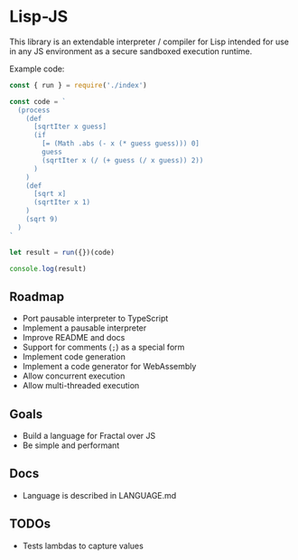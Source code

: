 # Lisp-JS

This library is an extendable interpreter / compiler for Lisp intended for use in any JS environment as a secure sandboxed execution runtime.

Example code:

```javascript
const { run } = require('./index')

const code = `
  (process
    (def
      [sqrtIter x guess]
      (if
        [= (Math .abs (- x (* guess guess))) 0]
        guess
        (sqrtIter x (/ (+ guess (/ x guess)) 2))
      )
    )
    (def
      [sqrt x]
      (sqrtIter x 1)
    )
    (sqrt 9)
  )
`

let result = run({})(code)

console.log(result)
```

## Roadmap

- Port pausable interpreter to TypeScript
- Implement a pausable interpreter
- Improve README and docs
- Support for comments (`;`) as a special form
- Implement code generation
- Implement a code generator for WebAssembly
- Allow concurrent execution
- Allow multi-threaded execution

## Goals

- Build a language for Fractal over JS
- Be simple and performant

## Docs

- Language is described in LANGUAGE.md

## TODOs

- Tests lambdas to capture values
